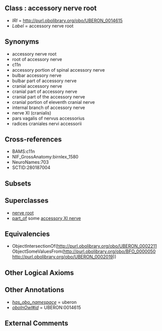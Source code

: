 
## Class : accessory nerve root

 * *IRI* = http://purl.obolibrary.org/obo/UBERON_0014615
 * *Label* = accessory nerve root

## Synonyms

 * accessory nerve root
 * root of accessory nerve
 * c11n
 * accessory portion of spinal accessory nerve
 * bulbar accessory nerve
 * bulbar part of accessory nerve
 * cranial accessory nerve
 * cranial part of accessory nerve
 * cranial part of the accessory nerve
 * cranial portion of eleventh cranial nerve
 * internal branch of accessory nerve
 * nerve XI (cranialis)
 * pars vagalis of nervus accessorius
 * radices craniales nervi accessorii

## Cross-references

 * BAMS:c11n
 * NIF_GrossAnatomy:birnlex_1580
 * NeuroNames:703
 * SCTID:280187004

## Subsets


## Superclasses

 * [nerve root](../../UBERON/11/UBERON_0002211.md)
 * [part_of](../../BFO/50/BFO_0000050.md) some [accessory XI nerve](../../UBERON/19/UBERON_0002019.md)

## Equivalencies

 * ObjectIntersectionOf(<http://purl.obolibrary.org/obo/UBERON_0002211> ObjectSomeValuesFrom(<http://purl.obolibrary.org/obo/BFO_0000050> <http://purl.obolibrary.org/obo/UBERON_0002019>))

## Other Logical Axioms


## Other Annotations

 * *[has_obo_namespace](../../ce/oboInOwl#hasOBONamespace.md)* = uberon
 * *[oboInOwl#id](../../id/oboInOwl#id.md)* = UBERON:0014615

## External Comments

